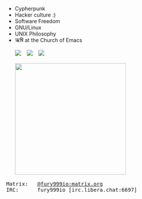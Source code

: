 * Cypherpunk
* Hacker culture :)
* Software Freedom
* GNU/Linux
* UNIX Philosophy
* ऋषि at the Church of Emacs
<br><br>
<img src="https://img.shields.io/github/followers/fury999io?style=social"> &nbsp;&nbsp; <img src="https://img.shields.io/github/stars/fury999io?style=social"> &nbsp;&nbsp; <img src="https://komarev.com/ghpvc/?username=fury999io&style=flat-square&color=red"> <br><br>
<img src="https://c.tenor.com/exuPwTTU-FwAAAAC/tenor.gif" width="300px"> <br>
<pre>
Matrix:   <a href="https://matrix.to/#/@fury999io:matrix.org">@fury999io:matrix.org</a>
IRC:      fury999io [irc.libera.chat:6697]
</pre>
<!--
**fury999io/fury999io** is a ✨ _special_ ✨ repository because its `README.md` (this file) appears on your GitHub profile.

Here are some ideas to get you started:

- 🔭 I’m currently working on ...
- 🌱 I’m currently learning ...
- 👯 I’m looking to collaborate on ...
- 🤔 I’m looking for help with ...
- 💬 Ask me about ...
- 📫 How to reach me: ...
- 😄 Pronouns: ...
- ⚡ Fun fact: ...
-->
